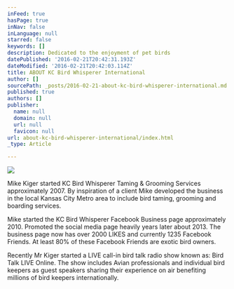 ```yaml
---
inFeed: true
hasPage: true
inNav: false
inLanguage: null
starred: false
keywords: []
description: Dedicated to the enjoyment of pet birds
datePublished: '2016-02-21T20:42:31.193Z'
dateModified: '2016-02-21T20:42:03.114Z'
title: ABOUT KC Bird Whisperer International
author: []
sourcePath: _posts/2016-02-21-about-kc-bird-whisperer-international.md
published: true
authors: []
publisher:
  name: null
  domain: null
  url: null
  favicon: null
url: about-kc-bird-whisperer-international/index.html
_type: Article

---
```

![](https://the-grid-user-content.s3-us-west-2.amazonaws.com/e736ddfd-9177-4a53-a8a5-a006b88ecb7a.jpg)

Mike Kiger started KC Bird Whisperer Taming & Grooming Services approximately 2007\. By inspiration of a client Mike developed the business in the local Kansas City Metro area to include bird taming, grooming and boarding services.

Mike started the KC Bird Whisperer Facebook Business page approximately 2010\. Promoted the social media page heavily years later about 2013\. The business page now has over 2000 LIKES and currently 1235 Facebook Friends. At least 80% of these Facebook Friends are exotic bird owners.

Recently Mr Kiger started a LIVE call-in bird talk radio show known as: Bird Talk LIVE Online. The show includes Avian professionals and individual bird keepers as guest speakers sharing their experience on air benefiting millions of bird keepers internationally.